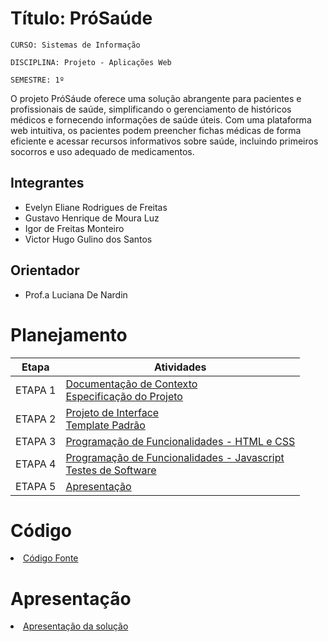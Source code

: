 # Título: PróSaúde

`CURSO: Sistemas de Informação`

`DISCIPLINA: Projeto - Aplicações Web`

`SEMESTRE: 1º`

O projeto PróSáude oferece uma solução abrangente para pacientes e profissionais de saúde, simplificando o gerenciamento de históricos médicos e fornecendo informações de saúde úteis. Com uma plataforma web intuitiva, os pacientes podem preencher fichas médicas de forma eficiente e acessar recursos informativos sobre saúde, incluindo primeiros socorros e uso adequado de medicamentos.

## Integrantes

* Evelyn Eliane Rodrigues de Freitas
* Gustavo Henrique de Moura Luz
* Igor de Freitas Monteiro
* Victor Hugo Gulino dos Santos


## Orientador

* Prof.a Luciana De Nardin

# Planejamento

| Etapa         | Atividades |
|  :----:   | ----------- |
| ETAPA 1         |[Documentação de Contexto](docs/context.md) <br> [Especificação do Projeto](docs/especification.md) |
| ETAPA 2         |[Projeto de Interface](docs/interface.md) <br> [Template Padrão](docs/template.md) |
| ETAPA 3         |[Programação de Funcionalidades - HTML e CSS](docs/development.md) |
| ETAPA 4        |[Programação de Funcionalidades - Javascript](docs/development.md) <br> [Testes de Software ](docs/tests.md) |
| ETAPA 5         | [Apresentação](presentation/README.md) |

# Código

<li><a href="src/README.md"> Código Fonte</a></li>

# Apresentação

<li><a href="presentation/README.md"> Apresentação da solução</a></li>
